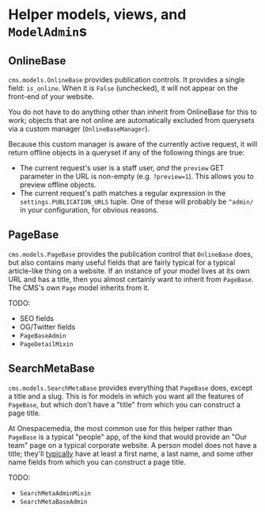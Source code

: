 # Helper models, views, and `ModelAdmin`s

## OnlineBase

`cms.models.OnlineBase` provides publication controls. It provides a single field: `is_online`. When it is `False` (unchecked), it will not appear on the front-end of your website.

You do not have to do anything other than inherit from OnlineBase for this to work; objects that are not online are automatically excluded from querysets via a custom manager (`OnlineBaseManager`).

Because this custom manager is aware of the currently active request, it will return offline objects in a queryset if any of the following things are true:

* The current request's user is a staff user, _and_ the `preview` GET parameter in the URL is non-empty (e.g. `?preview=1`). This allows you to preview offline objects.
* The current request's path matches a regular expression in the `settings.PUBLICATION_URLS` tuple. One of these will probably be `^admin/` in your configuration, for obvious reasons.

## PageBase

`cms.models.PageBase` provides the publication control that `OnlineBase` does, but also contains many useful fields that are fairly typical for a typical article-like thing on a website. If an instance of your model lives at its own URL and has a title, then you almost certainly want to inherit from `PageBase`. The CMS's own `Page` model inherits from it.

TODO:
* SEO fields
* OG/Twitter fields
* `PageBaseAdmin`
* `PageDetailMixin`

## SearchMetaBase

`cms.models.SearchMetaBase` provides everything that `PageBase` does, except a title and a slug. This is for models in which you want all the features of `PageBase`, but which don't have a "title" from which you can construct a page title.

At Onespacemedia, the most common use for this helper rather than `PageBase` is a typical "people" app, of the kind that would provide an "Our team" page on a typical corporate website. A person model does not have a title; they'll [typically](https://www.kalzumeus.com/2010/06/17/falsehoods-programmers-believe-about-names/) have at least a first name, a last name, and some other name fields from which you can construct a page title.

TODO:
* `SearchMetaAdminMixin`
* `SearchMetaBaseAdmin`
